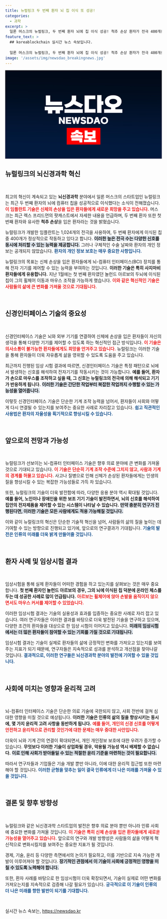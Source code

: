 ```yaml
---
title: 뉴럴링크 두 번째 환자 뇌 칩 이식 또 성공!
categories:
  - 과학
excerpt: >
  일론 머스크의 뉴럴링크, 두 번째 환자 뇌에 칩 이식 성공! 척추 손상 환자가 전극 400개로 기기를 제어할 수 있게 돼, 혁신의 새 장을 열다! 클릭해 자세한 소식 확인하세요!
feature_text: >
  ## koreablockchain 실시간 뉴스 속보입니다.

  일론 머스크의 뉴럴링크, 두 번째 환자 뇌에 칩 이식 성공! 척추 손상 환자가 전극 400개로 기기를 제어할 수 있게 돼, 혁신의 새 장을 열다! 클릭해 자세한 소식 확인하세요!
image: '/assets/img/newsdao_breakingnews.jpg'
---
```


<p><img src="/assets/img/newsdao_breakingnews.jpg" alt="koreablockchain 속보" /></p>

<h2 data-ke-size="size26">뉴럴링크의 뇌신경과학 혁신</h2>

<p data-ke-size="size16">&nbsp;</p>

<p>최고의 혁신이 계속되고 있는 <b>뇌신경과학</b> 분야에서 일론 머스크의 스타트업인 뉴럴링크는 최근 두 번째 환자의 뇌에 컴퓨터 칩을 성공적으로 이식했다는 소식이 전해졌습니다. <b><span style="color: #ee2323;">이 임플란트 기술은 신체의 손상을 입은 환자들에게 새로운 희망을 주고 있습니다.</span></b> 머스크는 최근 렉스 프리드먼의 팟캐스트에서 자세한 내용을 언급하며, 두 번째 환자 또한 첫 번째 환자와 유사한 <b>척추 손상</b>을 입은 환자라는 것을 밝혔습니다. </p>

<p>뉴럴링크가 개발한 임플란트는 1,024개의 전극을 사용하여, 두 번째 환자에게 이식된 칩 중 400개가 정상적으로 작동하고 있다고 합니다. <b><span style="background-color: #21538527;">이러한 높은 전극 수는 다양한 신호를 동시에 처리할 수 있는 능력을 제공합니다.</span></b> 그러나 구체적인 수술 날짜와 환자의 개인 정보는 공개되지 않았습니다. <b><span style="color: #1a5490;">환자의 개인 정보 보호는 매우 중요한 사항입니다.</span></b> </p>

<p>뉴럴링크의 목표는 신체 손상을 입은 환자들에게 뇌-컴퓨터 인터페이스(BCI) 장치를 통해 전자 기기를 제어할 수 있는 능력을 부여하는 것입니다. <b>이러한 기술은 특히 사지마비 환자들에게 유용합니다.</b> 지난 1월에는 첫 번째 환자였던 놀런드 아르보의 두뇌에 이식된 칩이 그의 휠체어 이동과 마우스 조작을 가능하게 했습니다. <b><span style="color: #ee2323;">이와 같은 혁신적인 기술은 사람들의 삶에 큰 변화를 가져올 것으로 기대됩니다.</span></b> </p>

<p data-ke-size="size16">&nbsp;</p>

<h2 data-ke-size="size26">신경인터페이스 기술의 중요성</h2>

<p data-ke-size="size16">&nbsp;</p>

<p>신경인터페이스 기술은 뇌와 외부 기기를 연결하여 신체에 손상을 입은 환자들이 자신의 생각을 통해 다양한 기기를 제어할 수 있도록 하는 혁신적인 접근 방식입니다. <b><span style="color: #ee2323;">이 기술은 의사소통이 불가능한 환자들에게도 희망을 안겨주고 있습니다.</span></b> 뉴럴링크는 이러한 기술을 통해 환자들이 더욱 자유롭게 삶을 영위할 수 있도록 도움을 주고 있습니다. </p>

<p>최근까지 진행된 임상 시험 결과에 따르면, 신경인터페이스 기술은 특정 패턴으로 뇌에서 발생하는 신호를 해석하여 전자기기를 작동시키는 것이 가능합니다. <b>예를 들어, 환자가 손으로 마우스를 조작하고 싶을 때, 그 신호는 뉴럴링크의 전극에 의해 해석되고 기기가 반응하게 됩니다.</b> <b><span style="background-color: #21538527;">이러한 기술은 간단한 작업부터 복잡한 작업까지 수행할 수 있는 가능성을 열어줍니다.</span></b> </p>

<p>이렇듯 신경인터페이스 기술은 단순한 기계 조작 능력을 넘어서, 환자들이 사회와 어떻게 다시 연결될 수 있는지를 보여주는 중요한 사례로 자리잡고 있습니다. <b><span style="color: #1a5490;">쉽고 직관적인 사용법은 환자의 자율성을 획기적으로 향상시킬 수 있습니다.</span></b> </p>

<p data-ke-size="size16">&nbsp;</p>

<h2 data-ke-size="size26">앞으로의 전망과 가능성</h2>

<p data-ke-size="size16">&nbsp;</p>

<p>뉴럴링크가 선보이는 뇌-컴퓨터 인터페이스 기술은 향후 의료 분야에 큰 변화를 가져올 것으로 기대되고 있습니다. <b><span style="color: #ee2323;">이 기술은 단순히 기계 조작 수준에 그치지 않고, 사람과 기계의 경계를 허물고 있습니다.</span></b> 사고나 질병으로 인해 신체가 손상된 환자들에게는 인생의 질을 향상시킬 수 있는 복잡한 가능성들로 가득 차 있습니다. </p>

<p>또한, 뉴럴링크의 기술이 더욱 발전함에 따라, 다양한 응용 분야 역시 확대될 것입니다. <b>예를 들어, 노인이나 장애인을 위한 보조 기기 기술이 발전하면서, 뇌의 신호를 해석하여 집안의 전자제품을 제어할 수 있는 시스템이 나타날 수 있습니다.</b> <b><span style="background-color: #21538527;">만약 충분히 연구가 진행된다면, 이러한 기술은 모든 사람에게도 적용 가능해질 것입니다.</span></b> </p>

<p>이와 같이 뉴럴링크의 혁신은 단순한 기술적 혁신을 넘어, 사람들의 삶의 질을 높이는 데 기여할 수 있는 방향으로 진행되고 있기에, 앞으로의 연구결과가 기대됩니다. <b><span style="color: #1a5490;">기술의 발전은 인류의 미래를 더욱 밝게 만들어줄 것입니다.</span></b> </p>

<p data-ke-size="size16">&nbsp;</p>

<h2 data-ke-size="size26">환자 사례 및 임상시험 결과</h2>

<p data-ke-size="size16">&nbsp;</p>

<p>임상시험을 통해 실제 환자들이 어떠한 경험을 하고 있는지를 살펴보는 것은 매우 중요합니다. <b>첫 번째 환자인 놀런드 아르보의 경우, 그의 뇌에 이식된 칩 덕분에 온라인 체스를 두는 데 성공한 사례로 많이 언급됩니다.</b> <b><span style="color: #ee2323;">아르보는 휠체어에 앉아 손발을 움직이지 않으면서도 마우스 커서를 제어할 수 있었습니다.</span></b> </p>

<p>이러한 임상시험 결과는 기술의 실용성과 효과를 입증하는 중요한 사례로 자리 잡고 있습니다. 여러 연구자들은 이러한 결과를 바탕으로 더욱 발전된 기술을 연구하고 있으며, 다양한 조건의 환자들을 대상으로 한 임상 시험이 이어지고 있습니다. <b><span style="background-color: #21538527;">미래의 임상시험에서는 더 많은 환자들이 참여할 수 있는 기회를 가질 것으로 기대됩니다.</span></b> </p>

<p>임상시험 결과는 기술이 실제로 환자들의 삶에 긍정적인 변화를 가져오고 있는지를 보여주는 지표가 되기 때문에, 연구자들은 지속적으로 성과를 분석하고 개선점을 찾아나갈 것입니다. <b><span style="color: #1a5490;">결과적으로, 이러한 연구들은 뇌신경과학 분야의 발전에 기여할 수 있을 것입니다.</span></b></p>

<p data-ke-size="size16">&nbsp;</p>

<h2 data-ke-size="size26">사회에 미치는 영향과 윤리적 고려</h2>

<p data-ke-size="size16">&nbsp;</p>

<p>뇌-컴퓨터 인터페이스 기술은 단순한 의료 기술에 국한되지 않고, 사회 전반에 걸쳐 심대한 영향을 미칠 것으로 예상됩니다. <b>이러한 기술은 인류의 삶의 질을 향상시키는 동시에, 몇 가지 윤리적 고려 사항을 동반하게 됩니다.</b> <b><span style="color: #ee2323;">예를 들어, 개인의 신경 신호를 어떻게 안전하고 윤리적으로 관리할 것인가에 대한 문제는 매우 중대한 사안입니다.</span></b> </p>

<p>더욱이 뇌와 기계 간의 연결이 확대되면서, 개인 개인정보 보호에 대한 우려가 증가할 수 있습니다. <b>무엇보다 이러한 기술이 상업화될 경우, 악용될 가능성 역시 배제할 수 없습니다.</b> <b><span style="background-color: #21538527;">이로 인해 사회가 받아들일 수 있는 적절한 윤리 기준을 마련하는 것이 필요합니다.</span></b> </p>

<p>따라서 연구자들과 기업들은 기술 개발 뿐만 아니라, 이에 대한 윤리적 접근법 또한 마련해야 할 것입니다. <b><span style="color: #1a5490;">이러한 균형을 맞추는 일이 결국 인류에게 더 나은 미래를 가져올 수 있을 것입니다.</span></b> </p>

<p data-ke-size="size16">&nbsp;</p>

<h2 data-ke-size="size26">결론 및 향후 방향성</h2>

<p data-ke-size="size16">&nbsp;</p>

<p>뉴럴링크와 같은 뇌신경과학 스타트업의 발전은 향후 의료 분야 뿐만 아니라 인류 사회에 중요한 변화를 가져올 것입니다. <b><span style="color: #ee2323;">이 기술은 특히 신체 손상을 입은 환자들에게 새로운 가능성을 열어주고 있습니다.</span></b> 앞으로의 연구와 개발 방향성은 사람들의 삶을 어떻게 혁신적으로 변화시킬지를 보여주는 중요한 지표가 될 것입니다. </p>

<p>경제, 기술, 윤리 등 다양한 측면에서의 논의가 필요하고, 이를 기반으로 지속 가능한 개발이 이루어져야 할 것입니다. <b><span style="background-color: #21538527;">장기적인 관점에서 이 기술이 사회에 긍정적인 영향을 미칠 수 있도록 노력해야 합니다.</span></b> </p>

<p>또한, 환자 사례를 바탕으로 한 임상시험이 더욱 확장되면서, 기술이 실제로 어떤 변화를 가져오는지를 지속적으로 검증해 나갈 필요가 있습니다. <b><span style="color: #1a5490;">궁극적으로 이 기술이 인류의 더 나은 미래를 향한 발판이 되기를 기대합니다.</span></b> </p>

<p data-ke-size="size16">&nbsp;</p>
실시간 뉴스 속보는, <a href="https://newsdao.kr" rel="dofollow">https://newsdao.kr</a>


